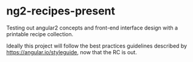 # ng2-recipes-present
Testing out angular2 concepts and front-end interface design with a printable recipe collection.

Ideally this project will follow the best practices guidelines described by https://angular.io/styleguide, now that the RC is out.
